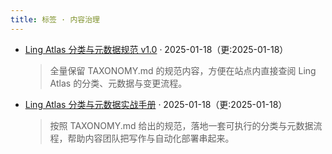```yaml
---
title: 标签 · 内容治理
---
```


- [Ling Atlas 分类与元数据规范 v1.0](/zh/content/taxonomy-reference/) · 2025-01-18（更:2025-01-18）
  > 全量保留 TAXONOMY.md 的规范内容，方便在站点内直接查阅 Ling Atlas 的分类、元数据与变更流程。

- [Ling Atlas 分类与元数据实战手册](/zh/content/taxonomy-playbook/) · 2025-01-18（更:2025-01-18）
  > 按照 TAXONOMY.md 给出的规范，落地一套可执行的分类与元数据流程，帮助内容团队把写作与自动化部署串起来。
